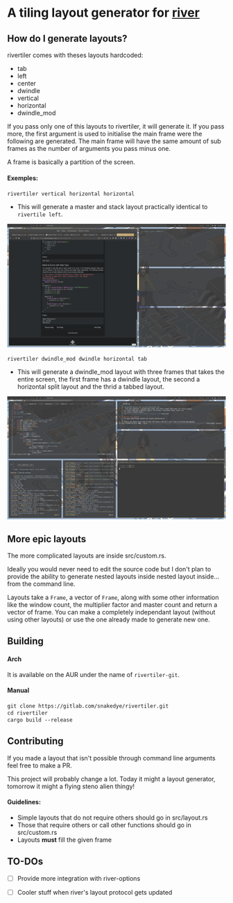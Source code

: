# A tiling layout generator for [river](https://github.com/ifreund/river)

## How do I generate layouts?

rivertiler comes with theses layouts hardcoded:

- tab
- left
- center
- dwindle
- vertical
- horizontal
- dwindle_mod

If you pass only one of this layouts to rivertiler, it will generate it. If you pass more,
the first argument is used to initialise the main frame were the following are generated.
The main frame will have the same amount of sub frames as the number of arguments you pass minus one.

A frame is basically a partition of the screen.

#### Exemples:
`rivertiler vertical horizontal horizontal`
- This will generate a master and stack layout practically identical to `rivertile left`.

![rivertiler vertical horizontal horizontal](/img/1.png)

`rivertiler dwindle_mod dwindle horizontal tab`
- This will generate a dwindle_mod layout with three frames that takes the entire screen,
the first frame has a dwindle layout, the second a horizontal split layout and
the thrid a tabbed layout.

![rivertiler dwindle_mod dwindle horizontal tab](/img/2.png)

## More epic layouts
The more complicated layouts are inside src/custom.rs.

Ideally you would never need to edit the source code but I don't plan to provide the ability
to generate nested layouts inside nested layout inside... from the command line.

Layouts take a `Frame`, a vector of `Frame`, along with some other information like the window count,
the multiplier factor and master count and return a vector of frame. You can make
a completely independant layout (without using other layouts) or use the one already made to generate new one.

## Building
#### Arch
It is available on the AUR under the name of `rivertiler-git`.
#### Manual
```
git clone https://gitlab.com/snakedye/rivertiler.git
cd rivertiler
cargo build --release
```

## Contributing
If you made a layout that isn't possible through command line arguments feel
free to make a PR.

This project will probably change a lot. Today it might a layout generator, tomorrow it might
a flying steno alien thingy!

####  Guidelines:
- Simple layouts that do not require others should go in src/layout.rs
- Those that require others or call other functions should go in src/custom.rs
- Layouts **must** fill the given frame

## TO-DOs

- [ ] Provide more integration with river-options

- [ ] Cooler stuff when river's layout protocol gets updated

